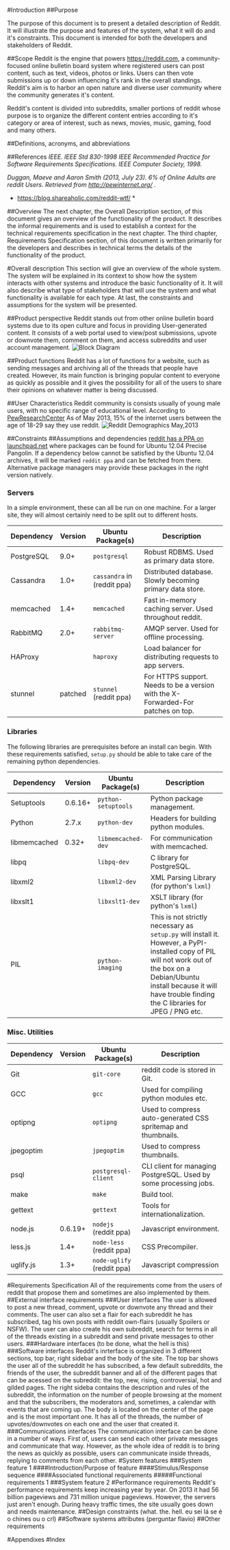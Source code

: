 #Introduction
##Purpose

The purpose of this document is to present a detailed description of Reddit.
It will illustrate the purpose and features of the system, what it will do and it's constraints.
This document is intended for both the developers and stakeholders of Reddit.

##Scope
Reddit is the engine that powers https://reddit.com, a community-focused online bulletin board system where registered users can post content, such as text, videos, photos or links.
Users can then vote submissions up or down influencing it's rank in the overall standings. 
Reddit's aim is to harbor an open nature and diverse user community where the community generates it's content.

Reddit's content is divided into subreddits, smaller portions of reddit whose purpose is to organize the different content entries according to it's category or area of interest, such as news, movies, music, gaming, food and many others.

##Definitions, acronyms, and abbreviations

##References
*IEEE. IEEE Std 830-1998 IEEE Recommended Practice for Software Requirements Specifications. IEEE Computer Society, 1998.*

*Duggan, Maeve and Aaron Smith (2013, July 23). 6% of Online Adults are reddit Users. Retrieved from http://pewinternet.org/ .*

* https://blog.shareaholic.com/reddit-wtf/ *

##Overview
The next chapter, the Overall Description section, of this document gives an overview of the functionality of the product. It describes the informal requirements and is used to establish a context for the technical requirements specification in the next chapter.
The third chapter, Requirements Specification section, of this document is written primarily for the developers and describes in technical terms the details of the functionality of the product. 


#Overall description
This section will give an overview of the whole system. The system will be explained in its context to
show how the system interacts with other systems and introduce the basic functionality of it. It will also
describe what type of stakeholders that will use the system and what functionality is available for each
type. At last, the constraints and assumptions for the system will be presented.

##Product perspective
Reddit stands out from other online bulletin board systems due to its open culture and focus in providing User-generated content.
It consists of a web portal used to view/post submissions, upvote or downvote them, comment on them, and access subreddits and user account management.
![Block Diagram](https://i.imgur.com/uwO6Ula.png)

##Product functions
Reddit has a lot of functions for a website, such as sending messages and archiving all of the threads that people have created. However, its main function is bringing popular content to everyone as quickly as possible and it gives the possibility for all of the users to share their opinions on whatever matter is being discussed.

##User Characteristics
Reddit community is consists usually of young male users, with no specific range of educational level. According to [PewResearchCenter](http://pewinternet.org) As of May 2013, 15% of the internet users between the age of 18-29 say they use reddit.
![Reddit Demographics May,2013](http://www.pewinternet.org/~/media/177A4307EC6E400F91716BD228C4B747.jpg)

##Constraints
##Assumptions and dependencies
[reddit has a PPA on launchpad.net](https://launchpad.net/~reddit/+archive/ppa) where packages can be found for Ubuntu 12.04 Precise Pangolin. If a dependency below cannot be satisfied by the Ubuntu 12.04 archives, it will be marked `reddit ppa` and can be fetched from there. Alternative package managers may provide these packages in the right version natively.

### Servers

In a simple environment, these can all be run on one machine. For a larger site, they will almost certainly need to be split out to different hosts.

Dependency   | Version | Ubuntu Package(s)                      | Description
-------------|---------|----------------------------------------|----------------------------------------------------------
PostgreSQL   | 9.0+    | `postgresql`                           | Robust RDBMS. Used as primary data store.
Cassandra    | 1.0+    | `cassandra` in (reddit ppa)            | Distributed database. Slowly becoming primary data store. 
memcached    | 1.4+    | `memcached`                            | Fast in-memory caching server. Used throughout reddit.
RabbitMQ     | 2.0+    | `rabbitmq-server`                      | AMQP server. Used for offline processing.
HAProxy      |         | `haproxy`                              | Load balancer for distributing requests to app servers.
stunnel      | patched | `stunnel` (reddit ppa)                 | For HTTPS support. Needs to be a version with the X-Forwarded-For patches on top.

### Libraries

The following libraries are prerequisites before an install can begin. With these requirements satisfied, `setup.py` should be able to take care of the remaining python dependencies.

Dependency   | Version | Ubuntu Package(s)                      | Description
-------------|---------|----------------------------------------|----------------------------------------------------------
Setuptools   | 0.6.16+ | `python-setuptools`                    | Python package management.
Python       | 2.7.x   | `python-dev`                           | Headers for building python modules.
libmemcached | 0.32+   | `libmemcached-dev`                     | For communication with memcached.
libpq        |         | `libpq-dev`                            | C library for PostgreSQL.
libxml2      |         | `libxml2-dev`                          | XML Parsing Library (for python's `lxml`)
libxslt1     |         | `libxslt1-dev`                         | XSLT library (for python's `lxml`)
PIL          |         | `python-imaging`                       | This is not strictly necessary as `setup.py` will install it. However, a PyPI-installed copy of PIL will not work out of the box on a Debian/Ubuntu install because it will have trouble finding the C libraries for JPEG / PNG etc.

### Misc. Utilities

Dependency   | Version | Ubuntu Package(s)                      | Description
-------------|---------|----------------------------------------|----------------------------------------------------------
Git          |         | `git-core`                             | reddit code is stored in Git.
GCC          |         | `gcc`                                  | Used for compiling python modules etc.
optipng      |         | `optipng`                              | Used to compress auto-generated CSS spritemap and thumbnails.
jpegoptim    |         | `jpegoptim`                            | Used to compress thumbnails.
psql         |         | `postgresql-client`                    | CLI client for managing PostgreSQL. Used by some processing jobs.
make         |         | `make`                                 | Build tool.
gettext      |         | `gettext`                              | Tools for internationalization.
node.js      | 0.6.19+ | `nodejs` (reddit ppa)                  | Javascript environment.
less.js      | 1.4+    | `node-less` (reddit ppa)               | CSS Precompiler.
uglify.js    | 1.3+    | `node-uglify` (reddit ppa)             | Javascript compression


#Requirements Specification
All of the requirements come from the users of reddit that propose them and sometimes are also implemented by them.
##External interface requirements
###User interfaces
The user is allowed to post a new thread, comment, upvote or downvote any thread and their comments.
The user can also set a flair for each subreddit he has subscribed, tag his own posts with reddit own-flairs (usually Spoilers or NSFW).
The user can also create his own subreddit, search for terms in all of the threads existing in a subreddit and send private messages to other users.
###Hardware interfaces
(to be done, what the hell is this)
###Software interfaces
Reddit's inrterface is organized in 3 different sections, top bar, right sidebar and the body of the site.
The top bar shows the user all of the subreddit he has subscribed, a few default subreddits, the friends of the user, the subreddit banner and all of the different pages that can be acessed on the subreddit: the top, new, rising, controversial, hot and gilded pages.
The right sideba contains the description and rules of the subreddit, the information on the number of people browsing at the moment and that the subscribers, the moderators and, sometimes, a calendar with events that are coming up.
The body is located on the center of the page and is the most important one. It has all of the threads, the number of upvotes/downvotes on each one and the user that created it.
###Communications interfaces
The communication interface can be done in a number of ways. First of, users can send each other private messages and communicate that way. However, as the whole idea of reddit is to bring the news as quickly as possible, users can communicate inside threads, replying to comments from each other.
#System features
###System feature 1
####Introduction/Purpose of feature
####Stimulus/Response sequence
####Associated functional requirements
#####Functional requirements 1
###System feature 2
#Performance requirements
Reddit's performance requirements keep increasing year by year. On 2013 it had 56 billion pageviews and 731 million unique pageviews. However, the servers just aren't enough. During heavy traffic times, the site usually goes down and needs maintenance. 
##Design constraints
(what. the. hell. eu sei lá se é o chines ou o crl)
##Software systems attributes
(perguntar flavio)
##Other requirements

#Appendixes
#Index